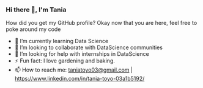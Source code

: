 ### Hi there 👋, I'm Tania
How did you get my GitHub profile? Okay now that you are here, feel free to poke around my code

- 🌱 I’m currently learning Data Science  
- 👯 I’m looking to collaborate with DataScience communities 
- 🤔 I’m looking for help with internships in DataScience 
- ⚡ Fun fact: I love gardening and baking. 
- 📫 How to reach me: taniatoyo03@gmail.com | https://www.linkedin.com/in/tania-toyo-03a1b5192/
